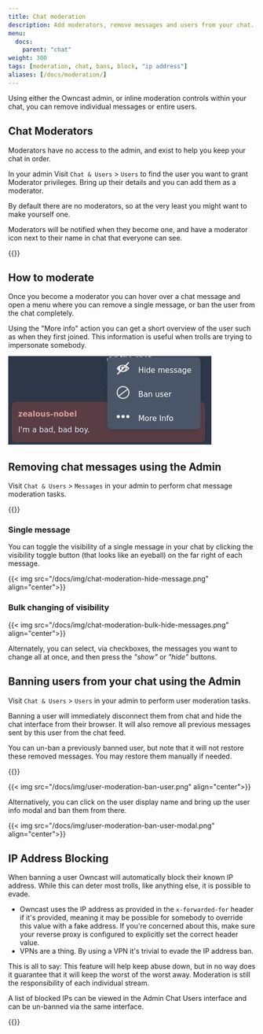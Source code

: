 ```yaml
---
title: Chat moderation
description: Add moderators, remove messages and users from your chat.
menu:
  docs:
    parent: "chat"
weight: 300
tags: [moderation, chat, bans, block, "ip address"]
aliases: [/docs/moderation/]
---
```


Using either the Owncast admin, or inline moderation controls within your chat, you can remove individual messages or entire users.

## Chat Moderators

Moderators have no access to the admin, and exist to help you keep your chat in order.

In your admin Visit `Chat & Users` > `Users` to find the user you want to grant Moderator privileges.
Bring up their details and you can add them as a moderator.

By default there are no moderators, so at the very least you might want to make yourself one.

Moderators will be notified when they become one, and have a moderator icon next to their name in chat
that everyone can see.

{{<versionsupport feature="Moderation" version="0.0.11">}}

## How to moderate

Once you become a moderator you can hover over a chat message and open a menu where you can remove a single message,
or ban the user from the chat completely.

Using the "More info" action you can get a short overview of the user such as when they first joined. This information
is useful when trolls are trying to impersonate somebody.

<img src="/images/moderator-menu.png"/>

## Removing chat messages using the Admin

Visit `Chat & Users` > `Messages` in your admin to perform chat message moderation tasks.

{{<versionsupport feature="Chat message moderation" version="0.0.5">}}

### Single message

You can toggle the visibility of a single message in your chat by clicking the visibility toggle button (that looks like an eyeball) on the far right of each message.

{{< img src="/docs/img/chat-moderation-hide-message.png" align="center">}}

### Bulk changing of visibility

{{< img src="/docs/img/chat-moderation-bulk-hide-messages.png" align="center">}}

Alternately, you can select, via checkboxes, the messages you want to change all at once, and then press the _"show"_ or _"hide"_ buttons.

## Banning users from your chat using the Admin

Visit `Chat & Users` > `Users` in your admin to perform user moderation tasks.

Banning a user will immediately disconnect them from chat and hide the chat interface from their browser. It will also remove all previous messages sent by this user from the chat feed.

You can un-ban a previously banned user, but note that it will not restore these removed messages. You may restore them manually if needed.

{{<versionsupport feature="Chat user moderation" version="0.0.8">}}

{{< img src="/docs/img/user-moderation-ban-user.png" align="center">}}

Alternatively, you can click on the user display name and bring up the user info modal and ban them from there.

{{< img src="/docs/img/user-moderation-ban-user-modal.png" align="center">}}

## IP Address Blocking

When banning a user Owncast will automatically block their known IP address. While this can deter most trolls,
like anything else, it is possible to evade.

- Owncast uses the IP address as provided in the `x-forwarded-for` header if it's provided, meaning it may be possible
  for somebody to override this value with a fake address. If you're concerned about this, make sure your reverse proxy
  is configured to explicitly set the correct header value.
- VPNs are a thing. By using a VPN it's trivial to evade the IP address ban.

This is all to say: This feature will help keep abuse down, but in no way does it guarantee that it will keep the
worst of the worst away. Moderation is still the responsibility of each individual stream.

A list of blocked IPs can be viewed in the Admin Chat Users interface and can be un-banned via the same interface.

{{<versionsupport feature="IP address bans" version="0.0.12">}}
